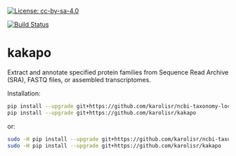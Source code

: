 [![License: cc-by-sa-4.0](https://i.creativecommons.org/l/by-sa/4.0/80x15.png)](http://creativecommons.org/licenses/by-sa/4.0/)

[![Build Status](https://travis-ci.com/karolisr/kakapo.svg?branch=master)](https://travis-ci.com/karolisr/kakapo)

# kakapo

Extract and annotate specified protein families from Sequence Read Archive (SRA), FASTQ files, or assembled transcriptomes.

Installation:

```bash
pip install --upgrade git+https://github.com/karolisr/ncbi-taxonomy-local
pip install --upgrade git+https://github.com/karolisr/kakapo
```

or:

```bash
sudo -H pip install --upgrade git+https://github.com/karolisr/ncbi-taxonomy-local
sudo -H pip install --upgrade git+https://github.com/karolisr/kakapo
```

